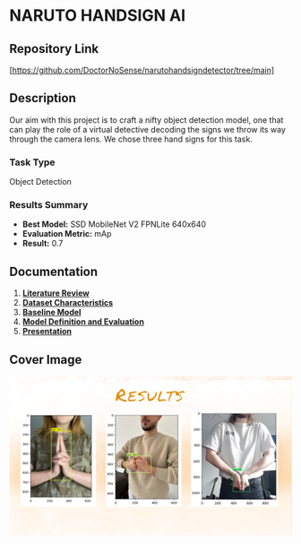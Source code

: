 # NARUTO HANDSIGN AI

## Repository Link

[https://github.com/DoctorNoSense/narutohandsigndetector/tree/main]

## Description

Our aim with this project is to craft a nifty object detection model, one that can play the role of a virtual detective decoding the signs we throw its way through the camera lens. We chose three hand signs for this task.

### Task Type

Object Detection

### Results Summary

- **Best Model:** SSD MobileNet V2 FPNLite 640x640
- **Evaluation Metric:** mAp
- **Result:** 0.7

## Documentation

1. **[Literature Review](0_LiteratureReview/README.md)**
2. **[Dataset Characteristics](1_DatasetCharacteristics/exploratory_data_analysis.ipynb)**
3. **[Baseline Model](2_BaselineModel/baseline_model.ipynb)**
4. **[Model Definition and Evaluation](3_Model/model_definition_evaluation)**
5. **[Presentation](4_Presentation/README.md)**

## Cover Image

![Project Cover Image](https://github.com/DoctorNoSense/narutohandsigndetector/blob/main/213123.PNG)
